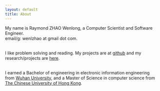 ```yaml
---
layout: default
title: About
---
```

My name is Raymond ZHAO Wenlong, a Computer Scientist and Software Engineer.  
email/g: wenlzhao at gmail dot com.  
<br> 


I like problem solving and reading.  My projects are at [github](https://github.com/muyun) and my research/projects are [here](http://muyun.github.io/research/).  
<br> 


I earned a Bachelor of engineering in electronic information engineering from [Wuhan University](https://www.sciencemag.org/collections/celebrating-125-years-academic-excellence-wuhan-university-1893-2018?fbclid=IwAR0RzFSkpxaI8wk61JDnE7p6SWr7SlKXLyoFHkrg4-iqKGiRyE2gZfaGl8s), and a Master of Science in computer science from [The Chinese University of Hong Kong](http://www.cuhk.edu.hk/english/index.html).    
<br> 

